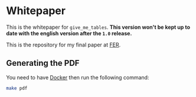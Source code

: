 # Whitepaper

This is the whitepaper for `give_me_tables`. __This version won't be kept up to
date with the english version after the `1.0` release.__

This is the repository for my final paper at [FER](https://fer.unizg.hr).

## Generating the PDF

You need to have [Docker](https://docker.com) then run the following command:

```Bash
make pdf
```
